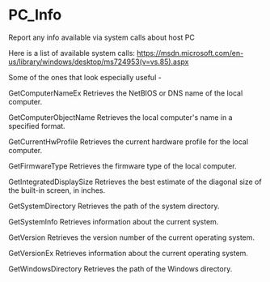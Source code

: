 # PC_Info
Report any info available via system calls about host PC

Here is a list of available system calls:
https://msdn.microsoft.com/en-us/library/windows/desktop/ms724953(v=vs.85).aspx

Some of the ones that look especially useful -

GetComputerNameEx	Retrieves the NetBIOS or DNS name of the local computer.

GetComputerObjectName	Retrieves the local computer's name in a specified format.

GetCurrentHwProfile	Retrieves the current hardware profile for the local computer.

GetFirmwareType	Retrieves the firmware type of the local computer.

GetIntegratedDisplaySize	Retrieves the best estimate of the diagonal size of the built-in screen, in inches.


GetSystemDirectory	Retrieves the path of the system directory.

GetSystemInfo	Retrieves information about the current system.

GetVersion	Retrieves the version number of the current operating system.

GetVersionEx	Retrieves information about the current operating system.

GetWindowsDirectory	Retrieves the path of the Windows directory.
